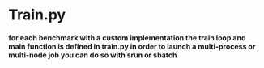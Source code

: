 # Train.py

 #### for each benchmark with a custom implementation the train loop and main function is defined in train.py in order to launch a multi-process or multi-node job you can do so with srun or sbatch

